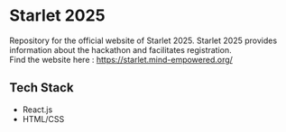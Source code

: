 # Starlet 2025

Repository for the official website of Starlet 2025.
Starlet 2025 provides information about the hackathon and facilitates registration.  
Find the website here : https://starlet.mind-empowered.org/

## Tech Stack

- React.js
- HTML/CSS
